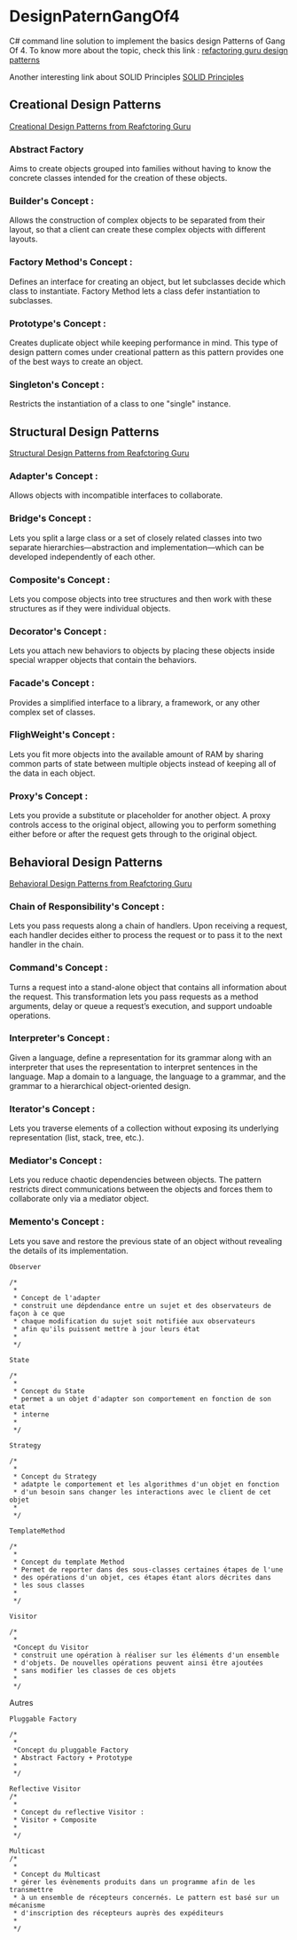 # DesignPaternGangOf4
C# command line solution to implement the basics design Patterns of Gang Of 4.
To know more about the topic, check this link : 
[refactoring guru design patterns](https://refactoring.guru/design-patterns)

Another interesting link about SOLID Principles
[SOLID Principles](https://www.baeldung.com/solid-principles)

## Creational Design Patterns
[Creational Design Patterns from Reafctoring Guru](https://refactoring.guru/design-patterns/creational-patterns)

### Abstract Factory 
Aims to create objects grouped into families without having to know the concrete classes intended for the creation of these objects.
   
### Builder's Concept :
Allows the construction of complex objects to be separated from their layout, so that a client can create these complex objects with different layouts.

### Factory Method's Concept :
Defines an interface for creating an object, but let subclasses decide which class to instantiate. Factory Method lets a class defer instantiation to subclasses.

### Prototype's Concept :
Creates duplicate object while keeping performance in mind. This type of design pattern comes under creational pattern as this pattern provides one of the best ways to create an object.

### Singleton's Concept :
Restricts the instantiation of a class to one "single" instance.

## Structural Design Patterns
[Structural Design Patterns from Reafctoring Guru](https://refactoring.guru/design-patterns/structural-patterns)

### Adapter's Concept : 
Allows objects with incompatible interfaces to collaborate.

### Bridge's Concept :
Lets you split a large class or a set of closely related classes into two separate hierarchies—abstraction and implementation—which can be developed independently of each other.

### Composite's Concept :
Lets you compose objects into tree structures and then work with these structures as if they were individual objects.

### Decorator's Concept :
Lets you attach new behaviors to objects by placing these objects inside special wrapper objects that contain the behaviors.


### Facade's Concept :
Provides a simplified interface to a library, a framework, or any other complex set of classes.

### FlighWeight's Concept :
Lets you fit more objects into the available amount of RAM by sharing common parts of state between multiple objects instead of keeping all of the data in each object.

### Proxy's Concept :
Lets you provide a substitute or placeholder for another object. A proxy controls access to the original object, allowing you to perform something either before or after the request gets through to the original object.

## Behavioral Design Patterns
[Behavioral Design Patterns from Reafctoring Guru](https://refactoring.guru/design-patterns/behavioral-patterns)

### Chain of Responsibility's Concept :
Lets you pass requests along a chain of handlers. Upon receiving a request, each handler decides either to process the request or to pass it to the next handler in the chain.

### Command's Concept :
Turns a request into a stand-alone object that contains all information about the request. 
This transformation lets you pass requests as a method arguments, delay or queue a request’s execution, and support undoable operations.

### Interpreter's Concept :	 
Given a language, define a representation for its grammar along with an interpreter that uses the representation to interpret sentences in the language.
Map a domain to a language, the language to a grammar, and the grammar to a hierarchical object-oriented design.

### Iterator's Concept :	 
Lets you traverse elements of a collection without exposing its underlying representation (list, stack, tree, etc.).

### Mediator's Concept :
Lets you reduce chaotic dependencies between objects. The pattern restricts direct communications between the objects and forces them to collaborate only via a mediator object.

### Memento's Concept :
Lets you save and restore the previous state of an object without revealing the details of its implementation.

    Observer

    /*
     *
     * Concept de l'adapter
     * construit une dépdendance entre un sujet et des observateurs de façon à ce que
     * chaque modification du sujet soit notifiée aux observateurs
     * afin qu'ils puissent mettre à jour leurs état
     * 
     */

    State

    /*
     *
     * Concept du State
     * permet a un objet d'adapter son comportement en fonction de son etat
     * interne
     * 
     */

    Strategy

    /*
     *
     * Concept du Strategy
     * adatpte le comportement et les algorithmes d'un objet en fonction
     * d'un besoin sans changer les interactions avec le client de cet objet
     * 
     */

    TemplateMethod

    /*
     *
     * Concept du template Method
     * Permet de reporter dans des sous-classes certaines étapes de l'une
     * des opérations d'un objet, ces étapes étant alors décrites dans
     * les sous classes
     * 
     */

    Visitor

    /*
     *
     *Concept du Visitor
     * construit une opération à réaliser sur les éléments d'un ensemble
     * d'objets. De nouvelles opérations peuvent ainsi être ajoutées
     * sans modifier les classes de ces objets
     * 
     */

Autres

    Pluggable Factory

    /*
     *
     *Concept du pluggable Factory
     * Abstract Factory + Prototype
     * 
     */

    Reflective Visitor
    /*
     *
     * Concept du reflective Visitor :
     * Visitor + Composite
     * 
     */

    Multicast
    /*
     *
     * Concept du Multicast
     * gérer les évènements produits dans un programme afin de les transmettre
     * à un ensemble de récepteurs concernés. Le pattern est basé sur un mécanisme
     * d'inscription des récepteurs auprès des expéditeurs
     * 
     */